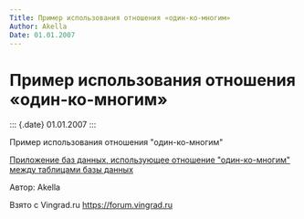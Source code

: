 ```yaml
---
Title: Пример использования отношения «один-ко-многим»
Author: Akella
Date: 01.01.2007
---
```



Пример использования отношения «один-ко-многим»
===============================================

::: {.date}
01.01.2007
:::

Пример использования отношения "один-ко-многим"

[Приложение баз данных, использующее отношение "один-ко-многим" между таблицами базы данных](14_1.zip)

Автор: Akella

Взято с Vingrad.ru <https://forum.vingrad.ru>
